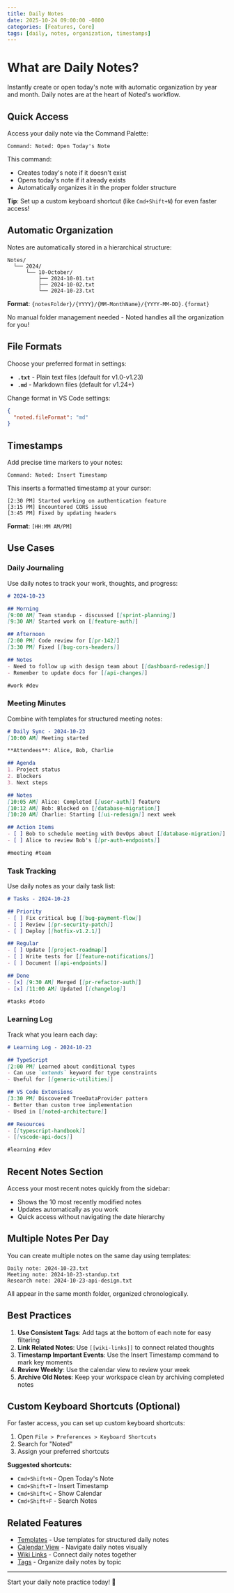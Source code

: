 ```yaml
---
title: Daily Notes
date: 2025-10-24 09:00:00 -0800
categories: [Features, Core]
tags: [daily, notes, organization, timestamps]
---
```


# What are Daily Notes?

Instantly create or open today's note with automatic organization by year and month. Daily notes are at the heart of Noted's workflow.

## Quick Access

Access your daily note via the Command Palette:

```
Command: Noted: Open Today's Note
```

This command:
- Creates today's note if it doesn't exist
- Opens today's note if it already exists
- Automatically organizes it in the proper folder structure

**Tip**: Set up a custom keyboard shortcut (like `Cmd+Shift+N`) for even faster access!

## Automatic Organization

Notes are automatically stored in a hierarchical structure:

```
Notes/
  └── 2024/
      └── 10-October/
          ├── 2024-10-01.txt
          ├── 2024-10-02.txt
          └── 2024-10-23.txt
```

**Format**: `{notesFolder}/{YYYY}/{MM-MonthName}/{YYYY-MM-DD}.{format}`

No manual folder management needed - Noted handles all the organization for you!

## File Formats

Choose your preferred format in settings:

- **`.txt`** - Plain text files (default for v1.0-v1.23)
- **`.md`** - Markdown files (default for v1.24+)

Change format in VS Code settings:
```json
{
  "noted.fileFormat": "md"
}
```

## Timestamps

Add precise time markers to your notes:

```
Command: Noted: Insert Timestamp
```

This inserts a formatted timestamp at your cursor:

```
[2:30 PM] Started working on authentication feature
[3:15 PM] Encountered CORS issue
[3:45 PM] Fixed by updating headers
```

**Format**: `[HH:MM AM/PM]`

## Use Cases

### Daily Journaling

Use daily notes to track your work, thoughts, and progress:

```markdown
# 2024-10-23

## Morning
[9:00 AM] Team standup - discussed [[sprint-planning]]
[9:30 AM] Started work on [[feature-auth]]

## Afternoon
[2:00 PM] Code review for [[pr-142]]
[3:30 PM] Fixed [[bug-cors-headers]]

## Notes
- Need to follow up with design team about [[dashboard-redesign]]
- Remember to update docs for [[api-changes]]

#work #dev
```

### Meeting Minutes

Combine with templates for structured meeting notes:

```markdown
# Daily Sync - 2024-10-23
[10:00 AM] Meeting started

**Attendees**: Alice, Bob, Charlie

## Agenda
1. Project status
2. Blockers
3. Next steps

## Notes
[10:05 AM] Alice: Completed [[user-auth]] feature
[10:12 AM] Bob: Blocked on [[database-migration]]
[10:20 AM] Charlie: Starting [[ui-redesign]] next week

## Action Items
- [ ] Bob to schedule meeting with DevOps about [[database-migration]]
- [ ] Alice to review Bob's [[pr-auth-endpoints]]

#meeting #team
```

### Task Tracking

Use daily notes as your daily task list:

```markdown
# Tasks - 2024-10-23

## Priority
- [ ] Fix critical bug [[bug-payment-flow]]
- [ ] Review [[pr-security-patch]]
- [ ] Deploy [[hotfix-v1.2.1]]

## Regular
- [ ] Update [[project-roadmap]]
- [ ] Write tests for [[feature-notifications]]
- [ ] Document [[api-endpoints]]

## Done
- [x] [9:30 AM] Merged [[pr-refactor-auth]]
- [x] [11:00 AM] Updated [[changelog]]

#tasks #todo
```

### Learning Log

Track what you learn each day:

```markdown
# Learning Log - 2024-10-23

## TypeScript
[2:00 PM] Learned about conditional types
- Can use `extends` keyword for type constraints
- Useful for [[generic-utilities]]

## VS Code Extensions
[3:30 PM] Discovered TreeDataProvider pattern
- Better than custom tree implementation
- Used in [[noted-architecture]]

## Resources
- [[typescript-handbook]]
- [[vscode-api-docs]]

#learning #dev
```

## Recent Notes Section

Access your most recent notes quickly from the sidebar:

- Shows the 10 most recently modified notes
- Updates automatically as you work
- Quick access without navigating the date hierarchy

## Multiple Notes Per Day

You can create multiple notes on the same day using templates:

```
Daily note: 2024-10-23.txt
Meeting note: 2024-10-23-standup.txt
Research note: 2024-10-23-api-design.txt
```

All appear in the same month folder, organized chronologically.

## Best Practices

1. **Use Consistent Tags**: Add tags at the bottom of each note for easy filtering
2. **Link Related Notes**: Use `[[wiki-links]]` to connect related thoughts
3. **Timestamp Important Events**: Use the Insert Timestamp command to mark key moments
4. **Review Weekly**: Use the calendar view to review your week
5. **Archive Old Notes**: Keep your workspace clean by archiving completed notes

## Custom Keyboard Shortcuts (Optional)

For faster access, you can set up custom keyboard shortcuts:

1. Open `File > Preferences > Keyboard Shortcuts`
2. Search for "Noted"
3. Assign your preferred shortcuts

**Suggested shortcuts:**
- `Cmd+Shift+N` - Open Today's Note
- `Cmd+Shift+T` - Insert Timestamp
- `Cmd+Shift+C` - Show Calendar
- `Cmd+Shift+F` - Search Notes

## Related Features

- [Templates](/noted/posts/templates/) - Use templates for structured daily notes
- [Calendar View](/noted/posts/calendar/) - Navigate daily notes visually
- [Wiki Links](/noted/posts/wiki-links/) - Connect daily notes together
- [Tags](/noted/posts/tags/) - Organize daily notes by topic

---

Start your daily note practice today! 📝
